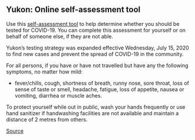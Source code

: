 ## Yukon: Online self-assessment tool

Use this [self-assessment tool](https://service.yukon.ca/en/covid-19-self-assessment/) to help determine whether you should be tested for COVID-19. You can complete this assessment for yourself or on behalf of someone else, if they are not able.

Yukon’s testing strategy was expanded effective Wednesday, July 15, 2020 to find new cases and prevent the spread of COVID-19 in the community.

For all persons, if you have or have not travelled but have any the following symptoms, no matter how mild:

- fever/chills, cough, shortness of breath, runny nose, sore throat, loss of sense of taste or smell, headache, fatigue, loss of appetite, nausea or vomiting, diarrhea or muscle aches.

To protect yourself while out in public, wash your hands frequently or use hand sanitizer if handwashing facilities are not available and maintain a distance of 2 metres from others.

[Source](https://service.yukon.ca/en/covid-19-self-assessment/)
